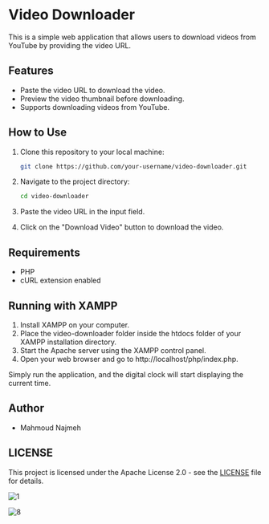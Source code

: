 # Video Downloader

This is a simple web application that allows users to download videos from YouTube by providing the video URL.

## Features

- Paste the video URL to download the video.
- Preview the video thumbnail before downloading.
- Supports downloading videos from YouTube.

## How to Use

1. Clone this repository to your local machine:

   ```bash
   git clone https://github.com/your-username/video-downloader.git


2. Navigate to the project directory:

    ```bash
    cd video-downloader

3. Paste the video URL in the input field.
4. Click on the "Download Video" button to download the video.

## Requirements
- PHP
- cURL extension enabled

## Running with XAMPP
1. Install XAMPP on your computer.
2. Place the video-downloader folder inside the htdocs folder of your XAMPP installation directory.
3. Start the Apache server using the XAMPP control panel.
4. Open your web browser and go to http://localhost/php/index.php.

Simply run the application, and the digital clock will start displaying the current time.

## Author

- Mahmoud Najmeh

## LICENSE

This project is licensed under the Apache License 2.0 - see the [LICENSE](LICENSE) file for details.


![1](https://github.com/MN10101/PHP/assets/78208459/4575ed14-100a-4ebb-9799-8f739918507d)

![8](https://github.com/MN10101/PHP/assets/78208459/7affb26d-a9c5-401a-b1f1-f10d140f56bd)
